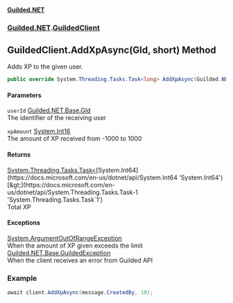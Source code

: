 #### [Guilded.NET](Guilded_NET_Base.md 'Guilded.NET.Base')
### [Guilded.NET](Guilded_NET_Base.md#Guilded_NET 'Guilded.NET').[GuildedClient](GuildedClient.md 'Guilded.NET.GuildedClient')
## GuildedClient.AddXpAsync(GId, short) Method
Adds XP to the given user.  
```csharp
public override System.Threading.Tasks.Task<long> AddXpAsync(Guilded.NET.Base.GId userId, short xpAmount);
```
#### Parameters
<a name='Guilded_NET_GuildedClient_AddXpAsync(Guilded_NET_Base_GId_short)_userId'></a>
`userId` [Guilded.NET.Base.GId](https://docs.microsoft.com/en-us/dotnet/api/Guilded.NET.Base.GId 'Guilded.NET.Base.GId')  
The identifier of the receiving user
  
<a name='Guilded_NET_GuildedClient_AddXpAsync(Guilded_NET_Base_GId_short)_xpAmount'></a>
`xpAmount` [System.Int16](https://docs.microsoft.com/en-us/dotnet/api/System.Int16 'System.Int16')  
The amount of XP received from -1000 to 1000
  
#### Returns
[System.Threading.Tasks.Task&lt;](https://docs.microsoft.com/en-us/dotnet/api/System.Threading.Tasks.Task-1 'System.Threading.Tasks.Task`1')[System.Int64](https://docs.microsoft.com/en-us/dotnet/api/System.Int64 'System.Int64')[&gt;](https://docs.microsoft.com/en-us/dotnet/api/System.Threading.Tasks.Task-1 'System.Threading.Tasks.Task`1')  
Total XP
#### Exceptions
[System.ArgumentOutOfRangeException](https://docs.microsoft.com/en-us/dotnet/api/System.ArgumentOutOfRangeException 'System.ArgumentOutOfRangeException')  
When the amount of XP given exceeds the limit
[Guilded.NET.Base.GuildedException](https://docs.microsoft.com/en-us/dotnet/api/Guilded.NET.Base.GuildedException 'Guilded.NET.Base.GuildedException')  
When the client receives an error from Guilded API
### Example
```csharp
await client.AddXpAsync(message.CreatedBy, 10);  
```
